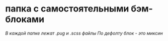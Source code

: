 # папка с самостоятельными бэм-блоками

*В каждой папке лежат .pug и .scss файлы*
*По дефолту блок - это миксин*

